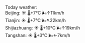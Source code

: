 Today weather:  
Beijing: ☀️   🌡️+7°C 🌬️↑11km/h  
Tianjin: ☀️   🌡️+7°C 🌬️↖22km/h  
Shijiazhuang: ☀️   🌡️+10°C 🌬️↑19km/h  
Tangshan: ☀️   🌡️+3°C 🌬️←7km/h  
